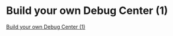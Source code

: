 # Build your own Debug Center (1)
[Build your own Debug Center (1)](https://aiwithcloud.com/2022/09/19/build_your_own_debug_center_1/)